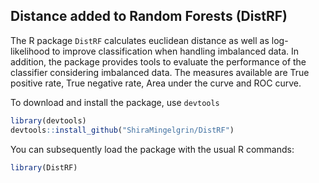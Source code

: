 ## Distance added to Random Forests (DistRF)

The R package `DistRF` calculates euclidean distance as well as log-likelihood to
improve classification when handling imbalanced data. In addition, the package provides tools to evaluate
the performance of the classifier considering imbalanced data. The measures available are True positive rate,
True negative rate, Area under the curve and ROC curve.

To download and install the package, use `devtools`

```r
library(devtools)
devtools::install_github("ShiraMingelgrin/DistRF")
```

You can subsequently load the package with the usual R commands:

```r
library(DistRF)
```



